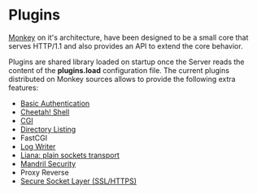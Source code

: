 # Plugins

[Monkey](http://monkey-project.com) on it's architecture, have been designed to be a small core that serves HTTP/1.1 and also provides an API to extend the core behavior.

Plugins are shared library loaded on startup once the Server reads the content of the __plugins.load__ configuration file. The current plugins distributed on Monkey sources allows to provide the following extra features:

 * [Basic Authentication](basic_auth.md)
 * [Cheetah! Shell](cheetah_shell.md)
 * [CGI](cgi.md)
 * [Directory Listing](dirlisting.md)
 * FastCGI
 * [Log Writer](log_writer.md)
 * [Liana: plain sockets transport](liana.md)
 * [Mandril Security](mandril_security.md)
 * Proxy Reverse
 * [Secure Socket Layer (SSL/HTTPS)](polarssl.md)

